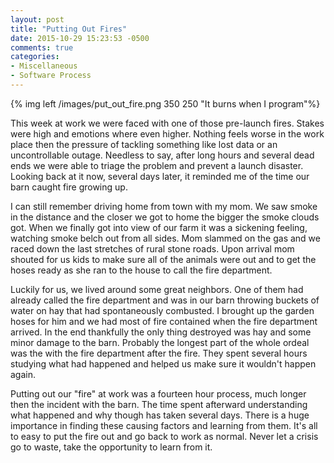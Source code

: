 ```yaml
---
layout: post
title: "Putting Out Fires"
date: 2015-10-29 15:23:53 -0500
comments: true
categories: 
- Miscellaneous
- Software Process
---
```

{% img left /images/put_out_fire.png 350 250 "It burns when I program"%}

This week at work we were faced with one of those pre-launch fires.  Stakes were
high and emotions where even higher.  Nothing feels worse in the work place then
the pressure of tackling something like lost data or an uncontrollable outage.
Needless to say, after long hours and several dead ends we were able to triage
the problem and prevent a launch disaster.  Looking back at it now, several days
later, it reminded me of the time our barn caught fire growing up.

<!-- more -->

I can still remember driving home from town with my mom.  We saw smoke in the
distance and the closer we got to home the bigger the smoke clouds got.  When we
finally got into view of our farm it was a sickening feeling, watching smoke
belch out from all sides.  Mom slammed on the gas and we raced down the last
stretches of rural stone roads.  Upon arrival mom shouted for us kids to make
sure all of the animals were out and to get the hoses ready as she ran to the
house to call the fire department.

Luckily for us, we lived around some great neighbors.  One of them had already
called the fire department and was in our barn throwing buckets of water
on hay that had spontaneously combusted.  I brought up the garden hoses for him
and we had most of fire contained when the fire department arrived.  In the end
thankfully the only thing destroyed was hay and some minor damage to the
barn.  Probably the longest part of the whole ordeal was the with the fire
department after the fire.  They spent several hours studying what had happened
and helped us make sure it wouldn't happen again.

Putting out our "fire" at work was a fourteen hour process, much longer then
the incident with the barn.  The time spent afterward understanding what
happened and why though has taken several days. There is a huge importance in
finding these causing factors and learning from them. It's all to easy to put
the fire out and go back to work as normal.  Never let a crisis go to waste,
take the opportunity to learn from it.
